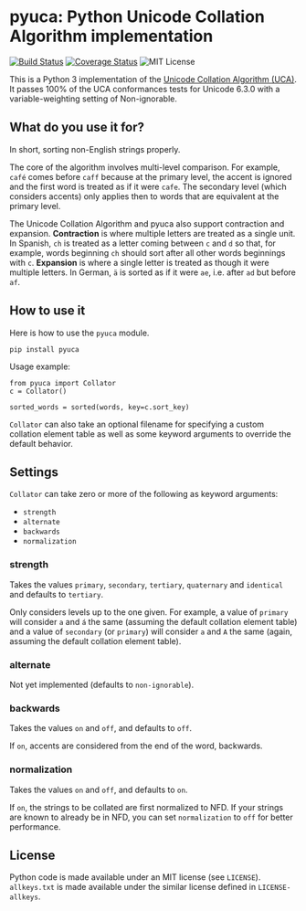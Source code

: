 # pyuca: Python Unicode Collation Algorithm implementation

[![Build Status](http://img.shields.io/travis/jtauber/pyuca.svg)](https://travis-ci.org/jtauber/pyuca)
[![Coverage Status](http://img.shields.io/coveralls/jtauber/pyuca.svg)](https://coveralls.io/r/jtauber/pyuca?branch=master)
![MIT License](http://img.shields.io/badge/license-MIT-brightgreen.svg)

This is a Python 3 implementation of the
[Unicode Collation Algorithm (UCA)](http://unicode.org/reports/tr10/). It
passes 100% of the UCA conformances tests for Unicode 6.3.0 with a
variable-weighting setting of Non-ignorable.


## What do you use it for?

In short, sorting non-English strings properly.

The core of the algorithm involves multi-level comparison. For example,
``café`` comes before ``caff`` because at the primary level, the accent is
ignored and the first word is treated as if it were ``cafe``. The secondary
level (which considers accents) only applies then to words that are equivalent
at the primary level.

The Unicode Collation Algorithm and pyuca also support contraction and
expansion. **Contraction** is where multiple letters are treated as a single
unit. In Spanish, ``ch`` is treated as a letter coming between ``c`` and ``d``
so that, for example, words beginning ``ch`` should sort after all other words
beginnings with ``c``. **Expansion** is where a single letter is treated as
though it were multiple letters. In German, ``ä`` is sorted as if it were
``ae``, i.e. after ``ad`` but before ``af``.


## How to use it

Here is how to use the ``pyuca`` module.

    pip install pyuca

Usage example:

    from pyuca import Collator
    c = Collator()

    sorted_words = sorted(words, key=c.sort_key)

``Collator`` can also take an optional filename for specifying a custom
collation element table as well as some keyword arguments to override the
default behavior.


## Settings

``Collator`` can take zero or more of the following as keyword arguments:

* ``strength``
* ``alternate``
* ``backwards``
* ``normalization``

### strength

Takes the values ``primary``, ``secondary``, ``tertiary``, ``quaternary`` and
``identical`` and defaults to ``tertiary``.

Only considers levels up to the one given. For example, a value of ``primary``
will consider ``a`` and ``á`` the same (assuming the default collation element
table) and a value of ``secondary`` (or ``primary``) will consider ``a`` and
``A`` the same (again, assuming the default collation element table).

### alternate

Not yet implemented (defaults to ``non-ignorable``).

### backwards

Takes the values ``on`` and ``off``, and defaults to ``off``.

If ``on``, accents are considered from the end of the word, backwards.

### normalization

Takes the values ``on`` and ``off``, and defaults to ``on``.

If ``on``, the strings to be collated are first normalized to NFD. If your
strings are known to already be in NFD, you can set ``normalization`` to
``off`` for better performance.


## License

Python code is made available under an MIT license (see `LICENSE`).
`allkeys.txt` is made available under the similar license defined in
`LICENSE-allkeys`.
